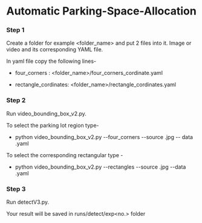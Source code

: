 # Automatic Parking-Space-Allocation
### Step 1
Create a folder for example <folder_name> and put 2 files into it. Image or video and its corresponding YAML file. 

In yaml file copy the following lines-

  - four_corners : <folder_name>/four_corners_cordinate.yaml
  
  - rectangle_cordinates: <folder_name>/rectangle_cordinates.yaml
  
### Step 2
Run video_bounding_box_v2.py.

To select the parking lot region type-

  - python video_bounding_box_v2.py --four_corners --source <image file_name>.jpg -- data <yaml file name>.yaml 

To select the corresponding rectangular type - 
  
  - python video_bounding_box_v2.py --rectangles --source <imgae file_name>.jpg --data <yaml file name>.yaml

### Step 3

Run detectV3.py.

Your result will be saved in runs/detect/exp<no.> folder
